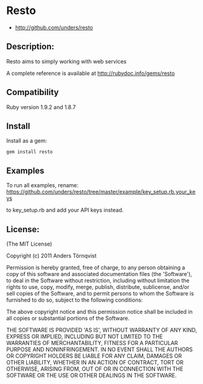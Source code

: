 
# Resto

* http://github.com/unders/resto

## Description:

Resto aims to simply working with web services

A complete reference is available at http://rubydoc.info/gems/resto

## Compatibility

Ruby version 1.9.2 and 1.8.7


## Install

Install as a gem:

    gem install resto

## Examples

To run all examples, rename:
		https://github.com/unders/resto/tree/master/example/key_setup.rb.your_keys

to key_setup.rb and add your API keys instead.

## License:

(The MIT License)

Copyright (c) 2011 Anders Törnqvist

Permission is hereby granted, free of charge, to any person obtaining
a copy of this software and associated documentation files (the
'Software'), to deal in the Software without restriction, including
without limitation the rights to use, copy, modify, merge, publish,
distribute, sublicense, and/or sell copies of the Software, and to
permit persons to whom the Software is furnished to do so, subject to
the following conditions:

The above copyright notice and this permission notice shall be
included in all copies or substantial portions of the Software.

THE SOFTWARE IS PROVIDED 'AS IS', WITHOUT WARRANTY OF ANY KIND,
EXPRESS OR IMPLIED, INCLUDING BUT NOT LIMITED TO THE WARRANTIES OF
MERCHANTABILITY, FITNESS FOR A PARTICULAR PURPOSE AND NONINFRINGEMENT.
IN NO EVENT SHALL THE AUTHORS OR COPYRIGHT HOLDERS BE LIABLE FOR ANY
CLAIM, DAMAGES OR OTHER LIABILITY, WHETHER IN AN ACTION OF CONTRACT,
TORT OR OTHERWISE, ARISING FROM, OUT OF OR IN CONNECTION WITH THE
SOFTWARE OR THE USE OR OTHER DEALINGS IN THE SOFTWARE.
